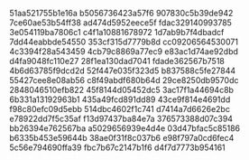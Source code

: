 51aa521755b1e16a
b5056736423a57f6
907830c5b39de942
7ce60ae53b54ff38
ad474d5952eece5f
fdac329140993785
3e054119ba7806c1
c4f1a10881678972
1d7ab9b7f4dbadcf
7dd44eabbde54550
353cf315d7779b8d
cc09206564530071
4c3394f28a543459
4cb79c8869a77ec9
e83ac1d74ae92dbd
d4fa9048fc110e27
28f1ea130dad7041
fdade362567b7518
4b6d63785f9dcd2d
52f447e035f323d5
b837588c5fe27844
55427cee8e08ab56
c8f49abdf680b64d
29ce8250db9570dc
2848046510efb822
45f8144d05452dc5
3ac17f1a44694c8b
6b331a13192963b1
435a49fcd891dd89
43ce9f814e4691dd
f98c80efc09d5ebb
514dbc4602f1c741
d7414a7d6626e2bc
e78922dd7f5c35af
f13d97437ba84e7a
376573388d07c394
bb26394e762567ba
a5029656939e4d4e
03d47bfac5c85186
b6335b453e59644b
38ae0f31f8c037b6
e98f797a0cd6fec4
5c56e794690ffa39
fbc7b67c2147b1f6
d4f7d7773b954161
